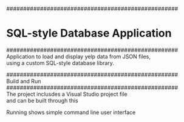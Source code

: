 ###################################################  
# SQL-style Database Application
###################################################  
Application to load and display yelp data from JSON files,  
using a custom SQL-style database library.  

###################################################  
Build and Run
###################################################  
The project inclusdes a Visual Studio project file  
and can be built through this

Running shows simple command line user interface
